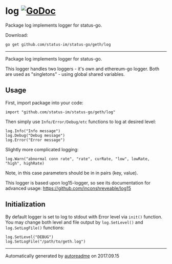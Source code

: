 # log [![GoDoc](https://godoc.org/github.com/status-im/status-go/geth/log?status.png)](https://godoc.org/github.com/status-im/status-go/geth/log)
Package log implements logger for status-go.

Download:
```shell
go get github.com/status-im/status-go/geth/log
```

* * *
Package log implements logger for status-go.

This logger handles two loggers - it's own and ethereum-go logger.
Both are used as "singletons" - using global shared variables.

## Usage
First, import package into your code:

```
import "github.com/status-im/status-go/geth/log"
```

Then simply use `Info/Error/Debug/etc` functions to log at desired level:

```
log.Info("Info message")
log.Debug("Debug message")
log.Error("Error message")
```

Slightly more complicated logging:

```
log.Warn("abnormal conn rate", "rate", curRate, "low", lowRate, "high", highRate)
```

Note, in this case parameters should be in in pairs (key, value).

This logger is based upon log15-logger, so see its documentation for advanced usage: https://github.com/inconshreveable/log15

## Initialization
By default logger is set to log to stdout with Error level via `init()` function.
You may change both level and file output by `log.SetLevel()` and `log.SetLogFile()` functions:

```
log.SetLevel("DEBUG")
log.SetLogFile("/path/to/geth.log")
```



* * *
Automatically generated by [autoreadme](https://github.com/jimmyfrasche/autoreadme) on 2017.09.15
